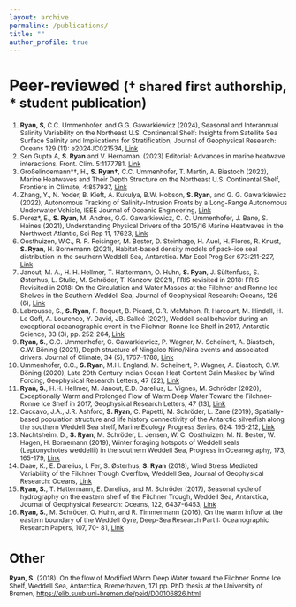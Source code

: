 ```yaml
---
layout: archive
permalink: /publications/
title: ""
author_profile: true
---
```


# Peer-reviewed  <small>(† shared first authorship, * student publication)
1. **Ryan, S**, C.C. Ummenhofer, and G.G. Gawarkiewicz (2024), Seasonal and Interannual Salinity Variability on the Northeast U.S. Continental Shelf: Insights from Satellite Sea Surface Salinity and Implications for Stratification, Journal of Geophysical Research: Oceans 129 (11): e2024JC021534, [Link](https://doi.org/10.1029/2024jc021534)
2. Sen Gupta A, **S. Ryan** and V. Hernaman. (2023) Editorial: Advances in marine heatwave interactions. Front. Clim. 5:1177781. [Link](https://doi.org/10.3389/fclim.2023.1177781) 
3. Großelindemann*†, H., **S. Ryan†**, C.C. Ummenhofer, T. Martin, A. Biastoch (2022), Marine Heatwaves and Their      Depth Structure on the Northeast U.S. Continental Shelf, Frontiers in Climate, 4:857937, [Link](https://doi.org/10.3389/fclim.2022.857937)    
4. Zhang, Y., N. Yoder, B. Kieft, A. Kukulya, B.W. Hobson, **S. Ryan**, and G. G. Gawarkiewicz (2022), Autonomous Tracking of Salinity-Intrusion Fronts by a Long-Range Autonomous Underwater Vehicle, IEEE Journal of Oceanic Engineering, [Link](https://doi.org/10.1109/JOE.2022.3146584)
5. Perez*, E., **S. Ryan**, M. Andres, G.G. Gawarkiewicz, C. C. Ummenhofer, J. Bane, S. Haines (2021), Understanding Physical Drivers of the 2015/16 Marine Heatwaves in the Northwest Atlantic, Sci Rep 11, 17623, [Link](https://doi.org/10.1038/s41598-021-97012-0)
6. Oosthuizen, W.C., R. R. Reisinger, M. Bester, D. Steinhage, H. Auel, H. Flores, R. Knust, **S. Ryan**, H. Bornemann (2021), Habitat-based density models of pack-ice seal distribution in the southern Weddell Sea, Antarctica. Mar Ecol Prog Ser 673:211-227, [Link](https://doi.org/10.3354/meps13787)
7. Janout, M. A., H. H. Hellmer, T. Hattermann, O. Huhn, **S. Ryan**, J. Sültenfuss, S. Østerhus, L. Stulic, M. Schröder, T. Kanzow (2021), FRIS revisited in 2018: FRIS Revisited in 2018: On the Circulation and Water Masses at the Filchner and Ronne Ice Shelves in the Southern Weddell Sea, Journal of Geophysical Research: Oceans, 126 (6), [Link](https://doi.org/10.1029/2021JC017269)
8. Labrousse, S., **S. Ryan**, F. Roquet, B. Picard, C.R. McMahon, R. Harcourt, M. Hindell, H. Le Goff, A. Lourenco, Y. David, JB. Salleé (2021), Weddell seal behavior during an exceptional oceanographic event in the Filchner-Ronne Ice Shelf in 2017, Antarctic Science, 33 (3), pp. 252-264, [Link](https://doi.org/10.1017/S0954102021000092)
9. **Ryan, S.**, C.C. Ummenhofer, G. Gawarkiewicz, P. Wagner, M. Scheinert, A. Biastoch, C.W. Böning (2021), Depth structure of Ningaloo Nino/Nina events and associated drivers, Journal of Climate, 34 (5), 1767–1788, [Link](https://doi.org/10.1175/JCLI-D-19-1020.1)
10. Ummenhofer, C.C., **S. Ryan**, M.H. England, M. Scheinert, P. Wagner, A. Biastoch, C.W. Böning (2020), Late 20th Century Indian Ocean Heat Content Gain Masked by Wind Forcing, Geophysical Research Letters, 47 (22), [Link](https://doi.org/10.1029/2020GL088692)
11. **Ryan, S.**, H.H. Hellmer, M. Janout, E.D. Darelius, L. Vignes, M. Schröder (2020), Exceptionally Warm and Prolonged Flow of Warm Deep Water Toward the Filchner‐Ronne Ice Shelf in 2017, Geophysical Research Letters, 47 (13), [Link](https://doi.org/10.1029/2020GL088119)
12. Caccavo, J.A., J.R. Ashford, **S. Ryan**, C. Papetti, M. Schröder, L. Zane (2019), Spatially-based population structure and life history connectivity of the Antarctic silverfish along the southern Weddell Sea shelf, Marine Ecology Progress Series, 624: 195-212, [Link](https://doi.org//10.3354/meps13017)
13. Nachtsheim, D., **S. Ryan**, M. Schröder, L. Jensen, W. C. Oosthuizen, M. N. Bester, W. Hagen, H. Bornemann (2019), Winter foraging hotspots of Weddell seals (Leptonychotes weddellii) in the southern Weddell Sea, Progress in Oceanography, 173, 165-179, [Link](https://doi.org/10.1016/j.pocean.2019.02.013)
14. Daae, K., E. Darelius, I. Fer, S. Østerhus, **S. Ryan** (2018), Wind Stress Mediated Variability of the  Filchner Trough Overflow, Weddell Sea, Journal of Geophysical Research: Oceans, [Link](https://doi.org/10.1002/2017JC013579)
15. **Ryan, S.**, T. Hattermann, E. Darelius, and M. Schröder (2017), Seasonal cycle of hydrography on the eastern shelf of the Filchner Trough, Weddell Sea, Antarctica, Journal of Geophysical Research: Oceans, 122, 6437-6453, [Link](https://doi.org/10.1002/2017JC012916)
16. **Ryan, S.**, M. Schröder, O. Huhn, and R. Timmermann (2016), On the warm inflow at the eastern boundary of the Weddell Gyre, Deep-Sea Research Part I: Oceanographic Research Papers, 107, 70- 81, [Link](https://doi.org/10.1016/j.dsr.2015.11.002) 
  

# Other
**Ryan, S.** (2018): On the flow of Modified Warm Deep Water toward the Filchner Ronne Ice Shelf, Weddell Sea, Antarctica, Bremerhaven, 171 pp. PhD thesis at the University of Bremen, https://elib.suub.uni-bremen.de/peid/D00106826.html
